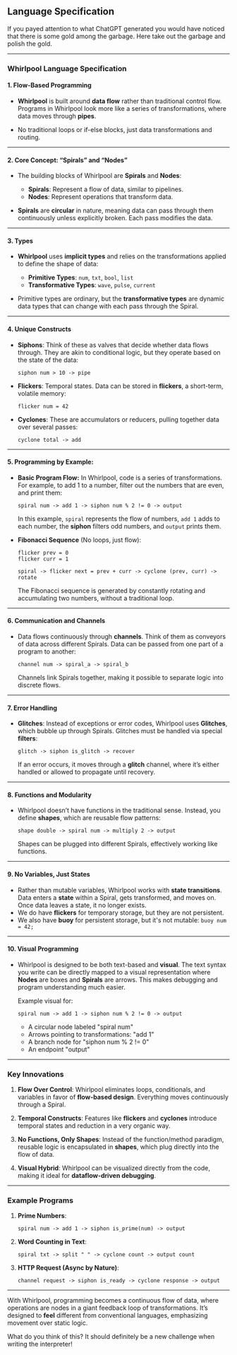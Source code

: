 ## Language Specification 
If you payed attention to what ChatGPT generated you would have noticed that there is some gold among the garbage.
Here take out the garbage and polish the gold.

---

### **Whirlpool Language Specification**

#### **1. Flow-Based Programming**
- **Whirlpool** is built around **data flow** rather than traditional control flow. Programs in Whirlpool look more like a series of transformations, where data moves through **pipes**.
  
- No traditional loops or if-else blocks, just data transformations and routing.

---

#### **2. Core Concept: “Spirals” and “Nodes”**
- The building blocks of Whirlpool are **Spirals** and **Nodes**:
  - **Spirals**: Represent a flow of data, similar to pipelines.
  - **Nodes**: Represent operations that transform data.

- **Spirals** are **circular** in nature, meaning data can pass through them continuously unless explicitly broken. Each pass modifies the data.

---

#### **3. Types**
- **Whirlpool** uses **implicit types** and relies on the transformations applied to define the shape of data:
  - **Primitive Types**: `num`, `txt`, `bool`, `list`
  - **Transformative Types**: `wave`, `pulse`, `current`

- Primitive types are ordinary, but the **transformative types** are dynamic data types that can change with each pass through the Spiral.

---

#### **4. Unique Constructs**

- **Siphons**: Think of these as valves that decide whether data flows through. They are akin to conditional logic, but they operate based on the state of the data:
  ```Whirlpool
  siphon num > 10 -> pipe
  ```

- **Flickers**: Temporal states. Data can be stored in **flickers**, a short-term, volatile memory:
  ```Whirlpool
  flicker num = 42
  ```

- **Cyclones**: These are accumulators or reducers, pulling together data over several passes:
  ```Whirlpool
  cyclone total -> add
  ```

---

#### **5. Programming by Example:**

- **Basic Program Flow:**
  In Whirlpool, code is a series of transformations. For example, to add 1 to a number, filter out the numbers that are even, and print them:

  ```Whirlpool
  spiral num -> add 1 -> siphon num % 2 != 0 -> output
  ```

  In this example, `spiral` represents the flow of numbers, `add 1` adds to each number, the **siphon** filters odd numbers, and `output` prints them.

- **Fibonacci Sequence** (No loops, just flow):
  ```Whirlpool
  flicker prev = 0
  flicker curr = 1

  spiral -> flicker next = prev + curr -> cyclone (prev, curr) -> rotate
  ```

  The Fibonacci sequence is generated by constantly rotating and accumulating two numbers, without a traditional loop.

---

#### **6. Communication and Channels**
- Data flows continuously through **channels**. Think of them as conveyors of data across different Spirals. Data can be passed from one part of a program to another:

  ```Whirlpool
  channel num -> spiral_a -> spiral_b
  ```

  Channels link Spirals together, making it possible to separate logic into discrete flows.

---

#### **7. Error Handling**
- **Glitches**: Instead of exceptions or error codes, Whirlpool uses **Glitches**, which bubble up through Spirals. Glitches must be handled via special **filters**:
  
  ```Whirlpool
  glitch -> siphon is_glitch -> recover
  ```

  If an error occurs, it moves through a **glitch** channel, where it’s either handled or allowed to propagate until recovery.

---

#### **8. Functions and Modularity**
- Whirlpool doesn’t have functions in the traditional sense. Instead, you define **shapes**, which are reusable flow patterns:
  
  ```Whirlpool
  shape double -> spiral num -> multiply 2 -> output
  ```

  Shapes can be plugged into different Spirals, effectively working like functions.

---

#### **9. No Variables, Just States**
- Rather than mutable variables, Whirlpool works with **state transitions**. Data enters a **state** within a Spiral, gets transformed, and moves on. Once data leaves a state, it no longer exists.
- We do have **flickers** for temporary storage, but they are not persistent.
- We also have **buoy** for persistent storage, but it's not mutable: ```buoy num = 42;```

---

#### **10. Visual Programming**
- Whirlpool is designed to be both text-based and **visual**. The text syntax you write can be directly mapped to a visual representation where **Nodes** are boxes and **Spirals** are arrows. This makes debugging and program understanding much easier.

  Example visual for:
  ```Whirlpool
  spiral num -> add 1 -> siphon num % 2 != 0 -> output
  ```

  - A circular node labeled "spiral num"
  - Arrows pointing to transformations: "add 1"
  - A branch node for "siphon num % 2 != 0"
  - An endpoint "output"

---

### Key Innovations

1. **Flow Over Control**: Whirlpool eliminates loops, conditionals, and variables in favor of **flow-based design**. Everything moves continuously through a Spiral.
  
2. **Temporal Constructs**: Features like **flickers** and **cyclones** introduce temporal states and reduction in a very organic way.

3. **No Functions, Only Shapes**: Instead of the function/method paradigm, reusable logic is encapsulated in **shapes**, which plug directly into the flow of data.

4. **Visual Hybrid**: Whirlpool can be visualized directly from the code, making it ideal for **dataflow-driven debugging**.

---

### Example Programs

1. **Prime Numbers**:
    ```Whirlpool
    spiral num -> add 1 -> siphon is_prime(num) -> output
    ```

2. **Word Counting in Text**:
    ```Whirlpool
    spiral txt -> split " " -> cyclone count -> output count
    ```

3. **HTTP Request (Async by Nature)**:
    ```Whirlpool
    channel request -> siphon is_ready -> cyclone response -> output
    ```

---

With Whirlpool, programming becomes a continuous flow of data, where operations are nodes in a giant feedback loop of transformations. It’s designed to **feel** different from conventional languages, emphasizing movement over static logic.

What do you think of this? It should definitely be a new challenge when writing the interpreter!
